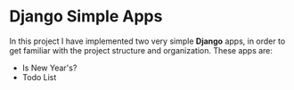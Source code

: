# Django Simple Apps

In this project I have implemented two very simple **Django** apps, in order to get familiar with the project structure and organization. These apps are: 
  - Is New Year's?
  - Todo List
